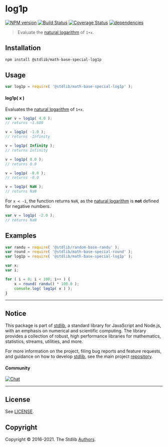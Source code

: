 <!--

@license Apache-2.0

Copyright (c) 2018 The Stdlib Authors.

Licensed under the Apache License, Version 2.0 (the "License");
you may not use this file except in compliance with the License.
You may obtain a copy of the License at

   http://www.apache.org/licenses/LICENSE-2.0

Unless required by applicable law or agreed to in writing, software
distributed under the License is distributed on an "AS IS" BASIS,
WITHOUT WARRANTIES OR CONDITIONS OF ANY KIND, either express or implied.
See the License for the specific language governing permissions and
limitations under the License.

-->

# log1p

[![NPM version][npm-image]][npm-url] [![Build Status][test-image]][test-url] [![Coverage Status][coverage-image]][coverage-url] [![dependencies][dependencies-image]][dependencies-url]

> Evaluate the [natural logarithm][@stdlib/math/base/special/ln] of `1+x`.

<section class="installation">

## Installation

```bash
npm install @stdlib/math-base-special-log1p
```

</section>

<section class="usage">

## Usage

```javascript
var log1p = require( '@stdlib/math-base-special-log1p' );
```

#### log1p( x )

Evaluates the [natural logarithm][@stdlib/math/base/special/ln] of `1+x`.

```javascript
var v = log1p( 4.0 );
// returns ~1.609

v = log1p( -1.0 );
// returns -Infinity

v = log1p( Infinity );
// returns Infinity

v = log1p( 0.0 );
// returns 0.0

v = log1p( -0.0 );
// returns -0.0

v = log1p( NaN );
// returns NaN
```

For `x < -1`, the function returns `NaN`, as the [natural logarithm][@stdlib/math/base/special/ln] is **not** defined for negative numbers.

```javascript
var v = log1p( -2.0 );
// returns NaN
```

</section>

<!-- /.usage -->

<section class="examples">

## Examples

<!-- eslint no-undef: "error" -->

```javascript
var randu = require( '@stdlib/random-base-randu' );
var round = require( '@stdlib/math-base-special-round' );
var log1p = require( '@stdlib/math-base-special-log1p' );

var x;
var i;

for ( i = 0; i < 100; i++ ) {
    x = round( randu() * 100.0 );
    console.log( log1p( x ) );
}
```

</section>

<!-- /.examples -->


<section class="main-repo" >

* * *

## Notice

This package is part of [stdlib][stdlib], a standard library for JavaScript and Node.js, with an emphasis on numerical and scientific computing. The library provides a collection of robust, high performance libraries for mathematics, statistics, streams, utilities, and more.

For more information on the project, filing bug reports and feature requests, and guidance on how to develop [stdlib][stdlib], see the main project [repository][stdlib].

#### Community

[![Chat][chat-image]][chat-url]

---

## License

See [LICENSE][stdlib-license].


## Copyright

Copyright &copy; 2016-2021. The Stdlib [Authors][stdlib-authors].

</section>

<!-- /.stdlib -->

<!-- Section for all links. Make sure to keep an empty line after the `section` element and another before the `/section` close. -->

<section class="links">

[npm-image]: http://img.shields.io/npm/v/@stdlib/math-base-special-log1p.svg
[npm-url]: https://npmjs.org/package/@stdlib/math-base-special-log1p

[test-image]: https://github.com/stdlib-js/math-base-special-log1p/actions/workflows/test.yml/badge.svg
[test-url]: https://github.com/stdlib-js/math-base-special-log1p/actions/workflows/test.yml

[coverage-image]: https://img.shields.io/codecov/c/github/stdlib-js/math-base-special-log1p/main.svg
[coverage-url]: https://codecov.io/github/stdlib-js/math-base-special-log1p?branch=main

[dependencies-image]: https://img.shields.io/david/stdlib-js/math-base-special-log1p.svg
[dependencies-url]: https://david-dm.org/stdlib-js/math-base-special-log1p/main

[chat-image]: https://img.shields.io/gitter/room/stdlib-js/stdlib.svg
[chat-url]: https://gitter.im/stdlib-js/stdlib/

[stdlib]: https://github.com/stdlib-js/stdlib

[stdlib-authors]: https://github.com/stdlib-js/stdlib/graphs/contributors

[stdlib-license]: https://raw.githubusercontent.com/stdlib-js/math-base-special-log1p/main/LICENSE

[@stdlib/math/base/special/ln]: https://github.com/stdlib-js/math-base-special-ln

</section>

<!-- /.links -->
